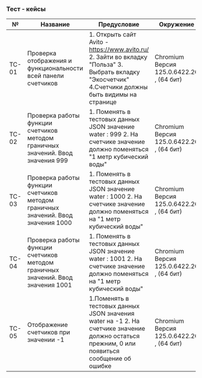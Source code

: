 
### Тест - кейсы ###
 
| №      | Название                                                                                                                                                          | Предусловие                                                                                                                                          | Окружение                                | Результат |
|--------|-------------------------------------------------------------------------------------------------------------------------------------------------------------------|------------------------------------------------------------------------------------------------------------------------------------------------------|------------------------------------------|-----------|
| TC-01  | Проверка отображения и функциональности всей панели счетчиков                                                                                                     | 1. Открыть сайт Avito - https://www.avito.ru/ 2. Зайти во вкладку "Польза" 3. Выбрать вкладку "Экосчетчик" 4.Счетчики должны быть видимы на странице | Chromium Версия 125.0.6422.26 , (64 бит) | PASSED    |
| TC-02  | Проверка работы функции счетчиков методом граничных значений. Ввод значения 999                                                                                   | 1. Поменять в тестовых данных JSON значение water : 999 2. На счетчике значение должно поменяться  "1 метр кубический воды"                          | Chromium Версия 125.0.6422.26 , (64 бит) | PASSED    |
| TC-03  | Проверка работы функции счетчиков методом граничных значений. Ввод значения 1000                                                                                  | 1. Поменять в тестовых данных JSON значение water : 1000 2. На счетчике значение должно поменяться  на "1 метр кубический воды"                      | Chromium Версия 125.0.6422.26 , (64 бит) | PASSED    |
| TC-04  | Проверка работы функции счетчиков методом граничных значений. Ввод значения 1001                                                                                  | 1. Поменять в тестовых данных JSON значение water : 1001 2. На счетчике значение должно поменяться  на "1 метр кубический воды"                      | Chromium Версия 125.0.6422.26 , (64 бит) | PASSED    |
| TC-05  | Отображение счетчиков при значении -1                                                                                     | 1.Поменять в тестовых данных JSON значения water на -1 2. На счетчикe значение должно остаться прежним, 0 или появиться сообщение об ошибке          | Chromium Версия 125.0.6422.26 , (64 бит) | FAILED    |








